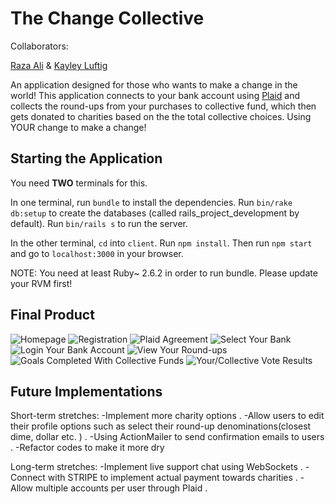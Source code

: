 # The Change Collective

Collaborators:

[Raza Ali](https://github.com/razali17) & [Kayley Luftig](https://github.com/krl87)

An application designed for those who wants to make a change in the world! This application connects to your bank account using [Plaid](https://plaid.com/) and collects the round-ups from your purchases to collective fund, which then gets donated to charities based on the the total collective choices. Using YOUR change to make a change!


## Starting the Application

You need **TWO** terminals for this.

In one terminal, run `bundle` to install the dependencies. Run `bin/rake db:setup` to create the databases (called rails_project_development by default). Run `bin/rails s` to run the server.

In the other terminal, `cd` into `client`. Run `npm install`. Then run `npm start` and go to `localhost:3000` in your browser.

NOTE: You need at least Ruby~ 2.6.2 in order to run bundle. Please update your RVM first!

## Final Product

![Homepage](https://i.imgur.com/vlltSGq.png)
![Registration](https://i.imgur.com/zLx7RAc.png)
![Plaid Agreement](https://i.imgur.com/qf8xoHZ.png)
![Select Your Bank](https://i.imgur.com/sCETTYt.png)
![Login Your Bank Account](https://i.imgur.com/bqQQclt.png)
![View Your Round-ups](https://i.imgur.com/4HPMQZb.png)
![Goals Completed With Collective Funds](https://i.imgur.com/1lBsNQV.png)
![Your/Collective Vote Results](https://i.imgur.com/e511NZF.png)

## Future Implementations

Short-term stretches:
-Implement more charity options . 
-Allow users to edit their profile options such as select their round-up denominations(closest dime, dollar etc. ) . 
-Using ActionMailer to send confirmation emails to users . 
-Refactor codes to make it more dry  

Long-term stretches:
-Implement live support chat using WebSockets . 
-Connect with STRIPE to implement actual payment towards charities . 
-Allow multiple accounts per user through Plaid . 

